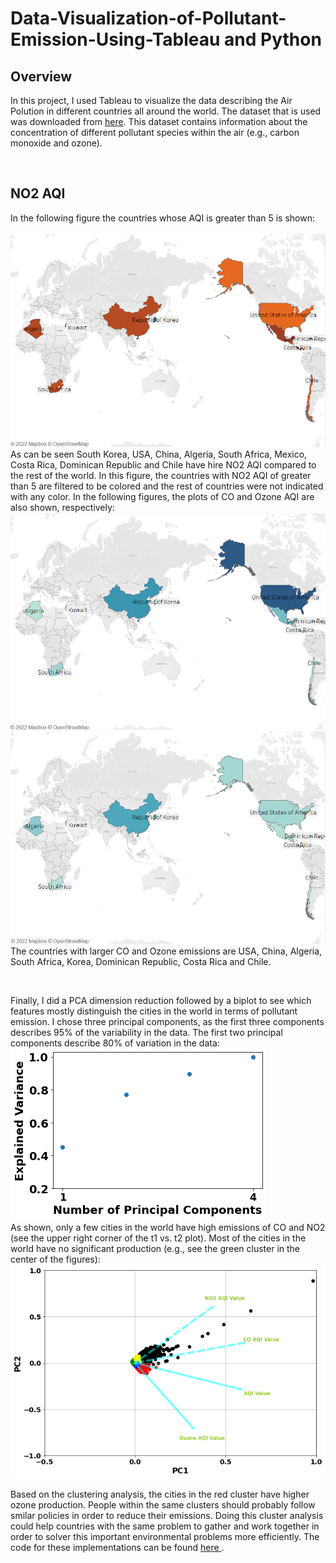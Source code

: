 # Data-Visualization-of-Pollutant-Emission-Using-Tableau and Python
<h2>Overview</h2>
<p> In this project, I used Tableau to visualize the data describing the Air Polution in different countries all around the world. The dataset that is used was downloaded from <a href='https://www.kaggle.com/datasets/hasibalmuzdadid/global-air-pollution-dataset'> here</a>. This dataset contains information about the concentration of different pollutant species within the air (e.g., carbon monoxide and ozone). </p><br>
<h2>NO2 AQI</h2>
<p> In the following figure the countries whose AQI is greater than 5 is shown:<br><br>
<img src='https://github.com/kaveh7293/Data-Visualization-of-Olympic-Data-Using-Tableau/blob/main/NO2_index_greater_than5.png'><br>
As can be seen South Korea, USA, China, Algeria, South Africa, Mexico, Costa Rica, Dominican Republic and Chile have hire NO2 AQI compared to the rest of the world. In this figure, the countries with NO2 AQI of greater than 5 are filtered to be colored and the rest of countries were not indicated with any color. In the following figures, the plots of CO and Ozone AQI are also shown, respectively:<br>
<img src='https://github.com/kaveh7293/Data-Visualization-of-Olympic-Data-Using-Tableau/blob/main/CO_index_greater_than5.png'><br>
<img src='https://github.com/kaveh7293/Data-Visualization-of-Olympic-Data-Using-Tableau/blob/main/Ozone.png'><br>
The countries with larger CO and Ozone emissions are USA, China, Algeria, South Africa, Korea, Dominican Republic, Costa Rica and Chile.

</p><br>
<p> Finally, I did a PCA dimension reduction followed by a biplot to see which features mostly distinguish the cities in the world in terms of pollutant emission.
  I chose three principal components, as the first three components describes 95% of the variability in the data. The first two principal components describe 80% of variation in the data:<br>
  <img src='https://github.com/kaveh7293/Data-Visualization-of-Olympic-Data-Using-Tableau/blob/main/pc_variability.png'><br>
  As shown, only a few cities in the world have high emissions of CO and NO2 (see the upper right corner of the t1 vs. t2 plot). Most of the cities in the world have no significant production (e.g., see the green cluster in the center of the figures):<br>
<img src='https://github.com/kaveh7293/Data-Visualization-of-Olympic-Data-Using-Tableau/blob/main/t1_t2.png'><br>

  Based on the clustering analysis, the cities in the red cluster have higher ozone production. People within the same clusters should probably follow smilar policies in order to reduce their emissions. Doing this cluster analysis could help countries with the same problem to gather and work together in order to solver this important environmental problems more efficiently. The code for these implementations can be found <a href='https://github.com/kaveh7293/Data-Visualization-of-Pollutant-Emission-Using-Tableau-and-Python/blob/main/Pollution.ipynb'> here </a>.

</p>

